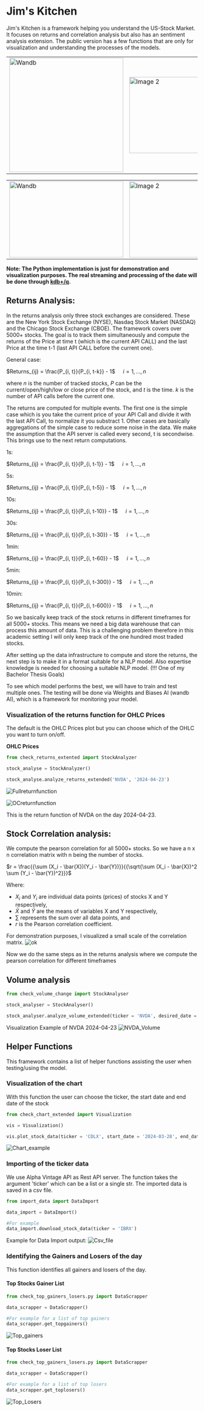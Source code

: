 # Jim's Kitchen
Jim's Kitchen is a framework helping you understand the US-Stock Market. It focuses on returns and correlation analysis but also has an sentiment analysis extension. The public version has a few functions that are only for visualization and understanding the processes of the models.

<table>
  <tr>
    <td>
      <img src="https://wandb.ai/logo.png" alt="Wandb" width="300" height="300">
    </td>
    <td>
      <img src="https://upload.wikimedia.org/wikipedia/commons/8/8a/Plotly-logo.png" alt="Image 2" width="600" height="200">
    </td>
  </tr>
</table>


<table>
  <tr>
    <td>
      <img src="https://miro.medium.com/v2/resize:fit:1034/1*JupRAYk4Q2xyEBWVV4SNyg.jpeg" alt="Wandb" width="300" height="200">
    </td>
    <td>
      <img src="https://www.datanami.com/wp-content/uploads/2023/06/kx-python.png" alt="Image 2" width="600" height="200">
    </td>
  </tr>
</table>

**Note: The Python implementation is just for demonstration and visualization purposes. The real streaming and processing of the date will be done through [kdb+/q](https://code.kx.com/q/).**

## Returns Analysis:

In the returns analysis only three stock exchanges are considered. These are the New York Stock Exchange (NYSE), Nasdaq Stock Market (NASDAQ) and the Chicago Stock Exchange (CBOE). The framework covers over 5000+ stocks. The goal is to track them simultaneously and compute the returns of the Price at time t (which is the current API CALL) and the last Price at the time t-1 (last API CALL before the current one).

General case:

$Returns_{ij} = \frac{P_{i, t}}{P_{i, t-k}} - 1$
$\quad i = 1, \dots, n$

where $n$ is the number of tracked stocks, $P$ can be the current/open/high/low or close price of the stock, 
and $t$ is the time. $k$ is the number of API calls before the current one.

The returns are computed for multiple events. The first one is the simple case which is you take the current price of your API Call and divide it with the last API Call, to normalize it you substract 1.
Other cases are basically aggregations of the simple case to reduce some noise in the data. We make the assumption that the API server is called every second, t is secondwise. This brings use to the next return computations.

1s:

$Returns_{ij} = \frac{P_{i, t}}{P_{i, t-1}} - 1$
$\quad i = 1, \dots, n$

5s:

$Returns_{ij} = \frac{P_{i, t}}{P_{i, t-5}} - 1$
$\quad i = 1, \dots, n$

10s:

$Returns_{ij} = \frac{P_{i, t}}{P_{i, t-10}} - 1$
$\quad i = 1, \dots, n$

30s:

$Returns_{ij} = \frac{P_{i, t}}{P_{i, t-30}} - 1$
$\quad i = 1, \dots, n$

1min:

$Returns_{ij} = \frac{P_{i, t}}{P_{i, t-60}} - 1$
$\quad i = 1, \dots, n$

5min:

$Returns_{ij} = \frac{P_{i, t}}{P_{i, t-300}} - 1$
$\quad i = 1, \dots, n$

10min:

$Returns_{ij} = \frac{P_{i, t}}{P_{i, t-600}} - 1$
$\quad i = 1, \dots, n$

So we basically keep track of the stock returns in different timeframes for all 5000+ stocks. This means we need a big data warehouse that can process this amount of data. This is a challenging problem therefore in this academic setting I will only keep track of the one hundred most traded stocks. 

After setting up the data infrastructure to compute and store the returns, the next step is to make it in a format suitable for a NLP model. Also expertise knowledge is needed for choosing a suitable NLP model. (!!! One of my Bachelor Thesis Goals)

To see which model performs the best, we will have to train and test multiple ones. The testing will be done via Weights and Biases AI (wandb AI), which is a framework for monitoring your model.

### Visualization of the returns function for OHLC Prices
The default is the OHLC Prices plot but you can choose which of the OHLC you want to turn on/off.

**OHLC Prices**
```python
from check_returns_extented import StockAnalyzer

stock_analyse = StockAnalyzer()

stock_analyse.analyze_returns_extended('NVDA', '2024-04-23')
```
![Fullreturnfunction](https://github.com/JuliusLhamo/JimsKitchenPublic/blob/main/pngs/returnsfull.png?raw=true)

![OCreturnfunction](https://github.com/JuliusLhamo/JimsKitchenPublic/blob/main/pngs/returns.png?raw=true)

This is the return function of NVDA on the day 2024-04-23.

## Stock Correlation analysis:
We compute the pearson correlation for all 5000+ stocks. So we have a n x n correlation matrix with n being the number of stocks.

$r = \frac{{\sum (X_i - \bar{X})(Y_i - \bar{Y})}}{{\sqrt{\sum (X_i - \bar{X})^2 \sum (Y_i - \bar{Y})^2}}}$

Where:
- $X_i$ and $Y_i$ are individual data points (prices) of stocks X and Y respectively,
- $\bar{X}$ and $\bar{Y}$ are the means of variables X and Y respectively,
- $\sum$ represents the sum over all data points, and
- $r$ is the Pearson correlation coefficient.

For demonstration purposes, I visualized a small scale of the correlation matrix.
![ok](https://github.com/JuliusLhamo/JimsKitchenPublic/blob/main/pngs/example_correlation_mat.png?raw=true)

Now we do the same steps as in the returns analysis where we compute the pearson correlation for different timeframes


## Volume analysis

```python
from check_volume_change import StockAnalyser

stock_analyser = StockAnalyser()

stock_analyser.analyze_volume_extended(ticker = 'NVDA', desired_date = '2024-04-23')
```
Visualization Example of NVDA 2024-04-23
![NVDA_Volume](https://github.com/JuliusLhamo/JimsKitchenPublic/blob/main/pngs/example_volume_analysis.png?raw=true)

## Helper Functions
This framework contains a list of helper functions assisting the user when testing/using the model.

### Visualization of the chart
With this function the user can choose the ticker, the start date and end date of the stock

```python
from check_chart_extended import Visualization

vis = Visualization()

vis.plot_stock_data(ticker = 'CDLX', start_date = '2024-03-28', end_date = '2024-03-28')
```
![Chart_example](https://github.com/JuliusLhamo/JimsKitchenPublic/blob/main/pngs/chart_cdlx.png?raw=true)


### Importing of the ticker data
We use Alpha Vintage API as Rest API server. The function takes the argument 'ticker' which can be a list or a single str.
The imported data is saved in a csv file.

```python
from import_data import DataImport 

data_import = DataImport()

#For example
data_import.download_stock_data(ticker = 'IBRX')

```
Example for Data Import output:
![Csv_file](https://github.com/JuliusLhamo/JimsKitchenPublic/blob/main/pngs/example_csv_df.png?raw=true)
### Identifying the Gainers and Losers of the day
This function identifies all gainers and losers of the day.

#### Top Stocks Gainer List
```python
from check_top_gainers_losers.py import DataScrapper

data_scrapper = DataScrapper()

#For example for a list of top gainers
data_scrapper.get_topgainers()
```
![Top_gainers](https://github.com/JuliusLhamo/JimsKitchenPublic/blob/main/pngs/example_for_top_gainers.png?raw=true)


#### Top Stocks Loser List

```python
from check_top_gainers_losers.py import DataScrapper

data_scrapper = DataScrapper()

#For example for a list of top losers
data_scrapper.get_toplosers()
```
![Top_Losers](https://github.com/JuliusLhamo/JimsKitchenPublic/blob/main/pngs/example_for_top_losers.png?raw=true)
